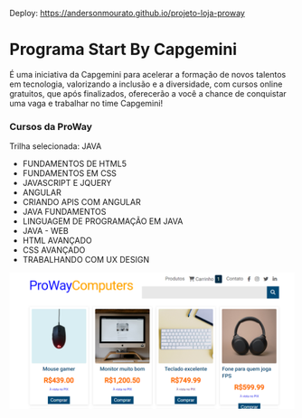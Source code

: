 Deploy: https://andersonmourato.github.io/projeto-loja-proway

# Programa Start By Capgemini
É uma iniciativa da Capgemini para acelerar a formação de novos talentos em tecnologia, valorizando a inclusão e a diversidade, com cursos online gratuitos, que após finalizados, oferecerão a você a chance de conquistar uma vaga e trabalhar no time Capgemini!

### Cursos da ProWay
Trilha selecionada: JAVA
- FUNDAMENTOS DE HTML5
- FUNDAMENTOS EM CSS
- JAVASCRIPT E JQUERY
- ANGULAR
- CRIANDO APIS COM ANGULAR
- JAVA FUNDAMENTOS
- LINGUAGEM DE PROGRAMAÇÃO EM JAVA
- JAVA - WEB
- HTML AVANÇADO
- CSS AVANÇADO
- TRABALHANDO COM UX DESIGN

![Print](src/assets/capture/captura-de-tela-2024-03-10-235626.png)
